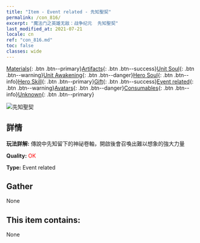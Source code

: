 ```yaml
---
title: "Item - Event related - 先知聖契"
permalink: /con_816/
excerpt: "魔法门之英雄无敌：战争纪元  先知聖契"
last_modified_at: 2021-07-21
locale: cn
ref: "con_816.md"
toc: false
classes: wide
---
```

 [Materials](/ItemsCN/){: .btn .btn--primary}[Artifacts](/ItemsCN/Artifacts/){: .btn .btn--success}[Unit Soul](/ItemsCN/UnitSoul/){: .btn .btn--warning}[Unit Awakening](/ItemsCN/UnitAwakening/){: .btn .btn--danger}[Hero Soul](/ItemsCN/HeroSoul/){: .btn .btn--info}[Hero Skill](/ItemsCN/HeroSkill/){: .btn .btn--primary}[Gift](/ItemsCN/Gift/){: .btn .btn--success}[Event related](/ItemsCN/Events/){: .btn .btn--warning}[Avatars](/ItemsCN/Avatars/){: .btn .btn--danger}[Consumables](/ItemsCN/Consumables/){: .btn .btn--info}[Unknown](/ItemsCN/Unknown/){: .btn .btn--primary}

 ![先知聖契](/images/t/i_3074.png)

## 詳情
 **玩法詳解:** 傳說中先知留下的神祕卷軸，開啟後會召喚出難以想象的強大力量

 **Quality:** <span style="color: #FF0000">OK</span>

 **Type:** Event related

## Gather

  None

## This item contains:

  None

